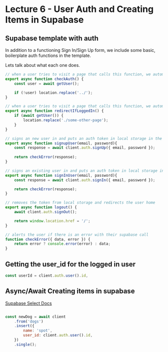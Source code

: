 # Lecture 6 - User Auth and Creating Items in Supabase

## Supabase template with auth

In addition to a functioning Sign In/Sign Up form, we include some basic, boilerplate auth functions in the template.

Lets talk about what each one does.


```js
// when a user tries to visit a page that calls this function, we automatically redirect the user back to the login page if they are not logged in
export async function checkAuth() {
    const user = await getUser();

    if (!user) location.replace('../'); 
}

// when a user tries to visit a page that calls this function, we automatically redirect the user away from the login page if they are already logged in
export async function redirectIfLoggedIn() {
    if (await getUser()) {
        location.replace('./some-other-page');
    }
}

// signs an new user in and puts an auth token in local storage in the browser
export async function signupUser(email, password){
    const response = await client.auth.signUp({ email, password });
    
    return checkError(response);
}

// signs an existing user in and puts an auth token in local storage in the browser
export async function signInUser(email, password){
    const response = await client.auth.signIn({ email, password });

    return checkError(response);
}

// removes the token from local storage and redirects the user home
export async function logout() {
    await client.auth.signOut();

    return window.location.href = '/';
}

// alerts the user if there is an error with their supabase call
function checkError({ data, error }) {
    return error ? console.error(error) : data;
}

```

## Getting the user_id for the logged in user

```js
const userId = client.auth.user().id, 
```

## Async/Await Creating items in supabase

[Supabase Select Docs](https://supabase.com/docs/reference/javascript/insert)

```js

const newDog = await client
    .from('dogs')
    .insert({ 
        name: 'spot', 
        user_id: client.auth.user().id, 
    })
    .single();

```